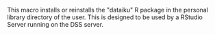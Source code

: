 This macro installs or reinstalls the "dataiku" R package in the personal library directory of the user. This is designed to be used by a RStudio Server running on the DSS server.